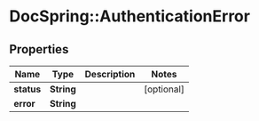 # DocSpring::AuthenticationError

## Properties
Name | Type | Description | Notes
------------ | ------------- | ------------- | -------------
**status** | **String** |  | [optional] 
**error** | **String** |  | 


